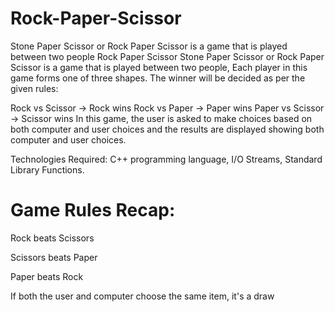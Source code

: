 # Rock-Paper-Scissor

Stone Paper Scissor or Rock Paper Scissor is a game that is played between two people
Rock Paper Scissor 
Stone Paper Scissor or Rock Paper Scissor is a game that is played between two people, Each player in this game forms one of three shapes. The winner will be decided as per the given rules:

Rock vs Scissor -> Rock wins
Rock vs Paper -> Paper wins
Paper vs Scissor -> Scissor wins
In this game, the user is asked to make choices based on both computer and user choices and the results are displayed showing both computer and user choices.

Technologies Required: C++ programming language, I/O Streams, Standard Library Functions.

# Game Rules Recap:
Rock beats Scissors

Scissors beats Paper

Paper beats Rock

If both the user and computer choose the same item, it's a draw
